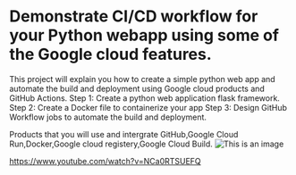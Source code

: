 # Demonstrate CI/CD workflow for your Python webapp using some of the Google cloud features.

This project will explain you how to create a simple python web app and automate the build and deployment using Google cloud products and GitHub Actions.
Step 1: Create a python web application flask framework.
Step 2: Create a Docker file to containerize your app 
Step 3: Design GitHub Workflow jobs to automate the build and deployment.

Products that you will use and intergrate
GitHub,Google Cloud Run,Docker,Google cloud registery,Google Cloud Build.
![This is an image](https://trimaginegroup.in/wp-content/uploads/2020/11/cloud_lockup_horiz.png)

https://www.youtube.com/watch?v=NCa0RTSUEFQ
